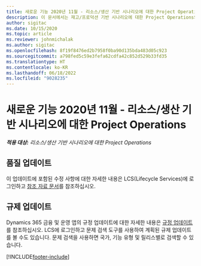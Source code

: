 ```yaml
---
title: 새로운 기능 2020년 11월 - 리소스/생산 기반 시나리오에 대한 Project Operations
description: 이 문서에서는 재고/프로덕션 기반 시나리오에 대한 Project Operations의 2020년 11월 릴리스에서 사용할 수 있는 품질 업데이트에 대한 정보를 제공합니다.
author: sigitac
ms.date: 10/15/2020
ms.topic: article
ms.reviewer: johnmichalak
ms.author: sigitac
ms.openlocfilehash: 8f19f8476ed2b7958f0ba90d135bda483d05c923
ms.sourcegitcommit: a798fed5c59e3fefa62cdfa42c852d529b33fd35
ms.translationtype: HT
ms.contentlocale: ko-KR
ms.lasthandoff: 06/18/2022
ms.locfileid: "9028235"
---
```

# <a name="whats-new-november-2020---project-operations-for-stockedproduction-based-scenarios"></a>새로운 기능 2020년 11월 - 리소스/생산 기반 시나리오에 대한 Project Operations

_**적용 대상:** 리소스/생산 기반 시나리오에 대한 Project Operations_

## <a name="quality-updates"></a>품질 업데이트

이 업데이트에 포함된 수정 사항에 대한 자세한 내용은 LCS(Lifecycle Services)에 로그인하고 [참조 자료 문서](https://fix.lcs.dynamics.com/Issue/Details?bugId=488609&amp;dbType=3&amp;qc=8251e8e1d5e2386de850599926c1adc3fec8e2ba25308036d22cdfe0a1c28fc7)를 참조하십시오.

## <a name="regulatory-updates"></a>규제 업데이트

Dynamics 365 금융 및 운영 앱의 규정 업데이트에 대한 자세한 내용은 [규정 업데이트](/dynamics365/finance/localizations/regulatory-updates)를 참조하십시오. LCS에 로그인하고 문제 검색 도구를 사용하여 계획된 규제 업데이트를 볼 수도 있습니다. 문제 검색을 사용하면 국가, 기능 유형 및 릴리스별로 검색할 수 있습니다.


[!INCLUDE[footer-include](../../includes/footer-banner.md)]